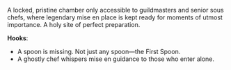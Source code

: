 A locked, pristine chamber only accessible to guildmasters and senior sous chefs, where legendary mise en place is kept ready for moments of utmost importance. A holy site of perfect preparation.

**Hooks**:
- A spoon is missing. Not just any spoon—the First Spoon.
- A ghostly chef whispers mise en guidance to those who enter alone.
